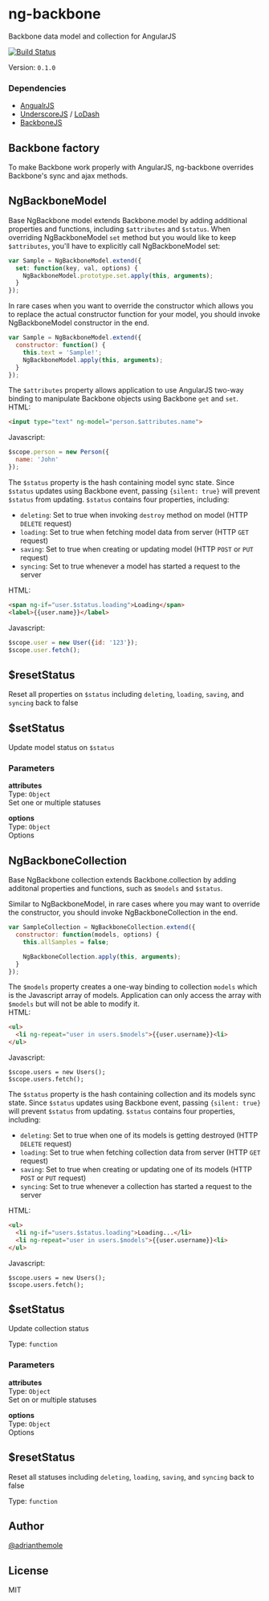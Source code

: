 
ng-backbone
===
  Backbone data model and collection for AngularJS  
  
  [![Build Status](http://img.shields.io/travis/adrianlee44/ng-backbone.svg?style=flat)](https://travis-ci.org/adrianlee44/ng-backbone)  
  
Version: `0.1.0`  

### Dependencies
  - [AngualrJS](https://angularjs.org)  
  - [UnderscoreJS](http://underscorejs.org) / [LoDash](http://lodash.com)  
  - [BackboneJS](http://backbonejs.org)  


Backbone factory
---

  To make Backbone work properly with AngularJS, ng-backbone overrides Backbone's sync and ajax methods.  
  

NgBackboneModel
---

  Base NgBackbone model extends Backbone.model by adding additional properties and functions, including `$attributes` and `$status`. When overriding NgBackboneModel `set` method but you would like to keep `$attributes`, you'll have to explicitly call NgBackboneModel set:  
  ```javascript  
  var Sample = NgBackboneModel.extend({  
    set: function(key, val, options) {  
      NgBackboneModel.prototype.set.apply(this, arguments);  
    }  
  });  
  ```  
  
  In rare cases when you want to override the constructor which allows you to replace the actual constructor function for your model, you should invoke NgBackboneModel constructor in the end.  
  ```javascript  
  var Sample = NgBackboneModel.extend({  
    constructor: function() {  
      this.text = 'Sample!';  
      NgBackboneModel.apply(this, arguments);  
    }  
  });  
  ```  
  
  The `$attributes` property allows application to use AngularJS two-way binding to manipulate Backbone objects using Backbone `get` and `set`.  
  HTML:  
  ```html  
  <input type="text" ng-model="person.$attributes.name">  
  ```  
  
  Javascript:  
  ```javascript  
  $scope.person = new Person({  
    name: 'John'  
  });  
  ```  
  
  The `$status` property is the hash containing model sync state. Since `$status` updates using Backbone event, passing `{silent: true}` will prevent `$status` from updating. `$status` contains four properties, including:  
  - `deleting`: Set to true when invoking `destroy` method on model (HTTP `DELETE` request)  
  - `loading`:  Set to true when fetching model data from server (HTTP `GET` request)  
  - `saving`:   Set to true when creating or updating model (HTTP `POST` or `PUT` request)  
  - `syncing`:  Set to true whenever a model has started a request to the server  
  
  HTML:  
  ```html  
  <span ng-if="user.$status.loading">Loading</span>  
  <label>{{user.name}}</label>  
  ```  
  
  Javascript:  
  ```javascript  
  $scope.user = new User({id: '123'});  
  $scope.user.fetch();  
  ```  
  

$resetStatus
---

  Reset all properties on `$status` including `deleting`, `loading`, `saving`, and `syncing` back to false  
  

$setStatus
---

  Update model status on `$status`  
  
  
### Parameters
**attributes**  
Type: `Object`  
Set one or multiple statuses  
  
**options**  
Type: `Object`  
Options  
  


NgBackboneCollection
---

  Base NgBackbone collection extends Backbone.collection by adding additonal properties and functions, such as `$models` and `$status`.  
  
  Similar to NgBackboneModel, in rare cases where you may want to override the constructor, you should invoke NgBackboneCollection in the end.  
  ```javascript  
  var SampleCollection = NgBackboneCollection.extend({  
    constructor: function(models, options) {  
      this.allSamples = false;  
  
      NgBackboneCollection.apply(this, arguments);  
    }  
  });  
  ```  
  
  The `$models` property creates a one-way binding to collection `models` which is the Javascript array of models. Application can only access the array with `$models` but will not be able to modify it.  
  HTML:  
  ```html  
  <ul>  
    <li ng-repeat="user in users.$models">{{user.username}}<li>  
  </ul>  
  ```  
  
  Javascript:  
  ```  
  $scope.users = new Users();  
  $scope.users.fetch();  
  ```  
  
  The `$status` property is the hash containing collection and its models sync state. Since `$status` updates using Backbone event, passing `{silent: true}` will prevent `$status` from updating. `$status` contains four properties, including:  
  - `deleting`: Set to true when one of its models is getting destroyed (HTTP `DELETE` request)  
  - `loading`:  Set to true when fetching collection data from server (HTTP `GET` request)  
  - `saving`:   Set to true when creating or updating one of its models (HTTP `POST` or `PUT` request)  
  - `syncing`:  Set to true whenever a collection has started a request to the server  
  
  HTML:  
  ```html  
  <ul>  
    <li ng-if="users.$status.loading">Loading...</li>  
    <li ng-repeat="user in users.$models">{{user.username}}<li>  
  </ul>  
  ```  
  
  Javascript:  
  ```  
  $scope.users = new Users();  
  $scope.users.fetch();  
  ```  
  
  

$setStatus
---

  Update collection status  
  
  
Type: `function`  

### Parameters
**attributes**  
Type: `Object`  
Set on or multiple statuses  
  
**options**  
Type: `Object`  
Options  
  


$resetStatus
---

  Reset all statuses including `deleting`, `loading`, `saving`, and `syncing` back to false  
  
Type: `function`  

## Author
[@adrianthemole](http://twitter.com/adrianthemole)
## License
MIT
